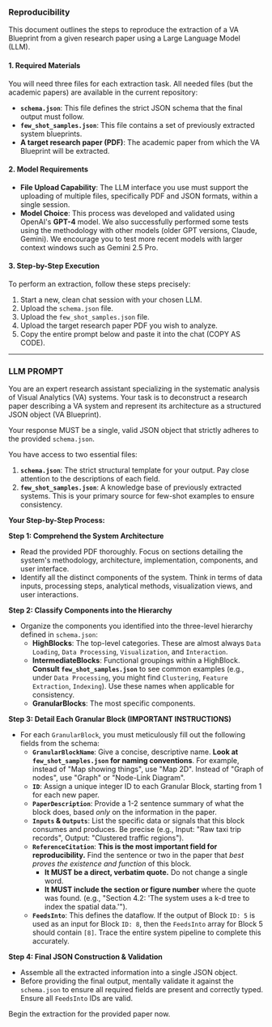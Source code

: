 ### **Reproducibility**

This document outlines the steps to reproduce the extraction of a VA Blueprint from a given research paper using a Large Language Model (LLM).

#### **1. Required Materials**

You will need three files for each extraction task. All needed files (but the academic papers) are available in the current repository:
*   **`schema.json`**: This file defines the strict JSON schema that the final output must follow.
*   **`few_shot_samples.json`**: This file contains a set of previously extracted system blueprints.
*   **A target research paper (PDF)**: The academic paper from which the VA Blueprint will be extracted.

#### **2. Model Requirements**

*   **File Upload Capability**: The LLM interface you use must support the uploading of multiple files, specifically PDF and JSON formats, within a single session.
*   **Model Choice**: This process was developed and validated using OpenAI's **GPT-4** model. We also successfully performed some tests using the methodology with other models (older GPT versions, Claude, Gemini). We encourage you to test more recent models with larger context windows such as Gemini 2.5 Pro.

#### **3. Step-by-Step Execution**

To perform an extraction, follow these steps precisely:
1.  Start a new, clean chat session with your chosen LLM.
2.  Upload the `schema.json` file.
3.  Upload the `few_shot_samples.json` file.
4.  Upload the target research paper PDF you wish to analyze.
5.  Copy the entire prompt below and paste it into the chat (COPY AS CODE).

---

### **LLM PROMPT**

You are an expert research assistant specializing in the systematic analysis of Visual Analytics (VA) systems. Your task is to deconstruct a research paper describing a VA system and represent its architecture as a structured JSON object (VA Blueprint).

Your response MUST be a single, valid JSON object that strictly adheres to the provided `schema.json`.

You have access to two essential files:
1.  **`schema.json`**: The strict structural template for your output. Pay close attention to the descriptions of each field.
2.  **`few_shot_samples.json`**: A knowledge base of previously extracted systems. This is your primary source for few-shot examples to ensure consistency.

**Your Step-by-Step Process:**

**Step 1: Comprehend the System Architecture**
*   Read the provided PDF thoroughly. Focus on sections detailing the system's methodology, architecture, implementation, components, and user interface.
*   Identify all the distinct components of the system. Think in terms of data inputs, processing steps, analytical methods, visualization views, and user interactions.

**Step 2: Classify Components into the Hierarchy**
*   Organize the components you identified into the three-level hierarchy defined in `schema.json`:
    *   **HighBlocks**: The top-level categories. These are almost always `Data Loading`, `Data Processing`, `Visualization`, and `Interaction`.
    *   **IntermediateBlocks**: Functional groupings within a HighBlock. **Consult `few_shot_samples.json`** to see common examples (e.g., under `Data Processing`, you might find `Clustering`, `Feature Extraction`, `Indexing`). Use these names when applicable for consistency.
    *   **GranularBlocks**: The most specific components.

**Step 3: Detail Each Granular Block (IMPORTANT INSTRUCTIONS)**
*   For each `GranularBlock`, you must meticulously fill out the following fields from the schema:
    *   **`GranularBlockName`**: Give a concise, descriptive name. **Look at `few_shot_samples.json` for naming conventions**. For example, instead of "Map showing things", use "Map 2D". Instead of "Graph of nodes", use "Graph" or "Node-Link Diagram".
    *   **`ID`**: Assign a unique integer ID to each Granular Block, starting from 1 for each new paper.
    *   **`PaperDescription`**: Provide a 1-2 sentence summary of what the block does, based *only* on the information in the paper.
    *   **`Inputs` & `Outputs`**: List the specific data or signals that this block consumes and produces. Be precise (e.g., Input: "Raw taxi trip records", Output: "Clustered traffic regions").
    *   **`ReferenceCitation`**: **This is the most important field for reproducibility.** Find the sentence or two in the paper that *best proves the existence and function* of this block.
        *   **It MUST be a direct, verbatim quote.** Do not change a single word.
        *   **It MUST include the section or figure number** where the quote was found. (e.g., "Section 4.2: 'The system uses a k-d tree to index the spatial data.'").
    *   **`FeedsInto`**: This defines the dataflow. If the output of Block `ID: 5` is used as an input for Block `ID: 8`, then the `FeedsInto` array for Block 5 should contain `[8]`. Trace the entire system pipeline to complete this accurately.

**Step 4: Final JSON Construction & Validation**
*   Assemble all the extracted information into a single JSON object.
*   Before providing the final output, mentally validate it against the `schema.json` to ensure all required fields are present and correctly typed. Ensure all `FeedsInto` IDs are valid.

Begin the extraction for the provided paper now.
